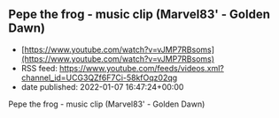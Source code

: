 ## Pepe the frog - music clip (Marvel83' - Golden Dawn)
 - [https://www.youtube.com/watch?v=vJMP7RBsoms](https://www.youtube.com/watch?v=vJMP7RBsoms)
 - RSS feed: https://www.youtube.com/feeds/videos.xml?channel_id=UCG3QZf6F7Ci-58kfOqz02qg
 - date published: 2022-01-07 16:47:24+00:00

Pepe the frog - music clip (Marvel83' - Golden Dawn)

